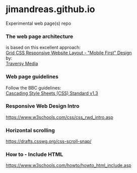 # jimandreas.github.io
Experimental web page(s) repo

### The web page architecture

is based on this excellent approach:
<br>
[Grid CSS Responsive Website Layout - "Mobile First" Design](https://www.youtube.com/watch?v=M3qBpPw77qo)
<br>
by:
<br>
[Traversy Media](https://www.youtube.com/channel/UC29ju8bIPH5as8OGnQzwJyA)

### Web page guidelines
Follow the BBC guidelines:
<br>
[Cascading Style Sheets (CSS) Standard v1.3](http://www.bbc.co.uk/guidelines/futuremedia/technical/css.shtml)

### Responsive Web Design Intro
https://www.w3schools.com/css/css_rwd_intro.asp

### Horizontal scrolling
https://drafts.csswg.org/css-scroll-snap/

### How to - Include HTML
https://www.w3schools.com/howto/howto_html_include.asp

